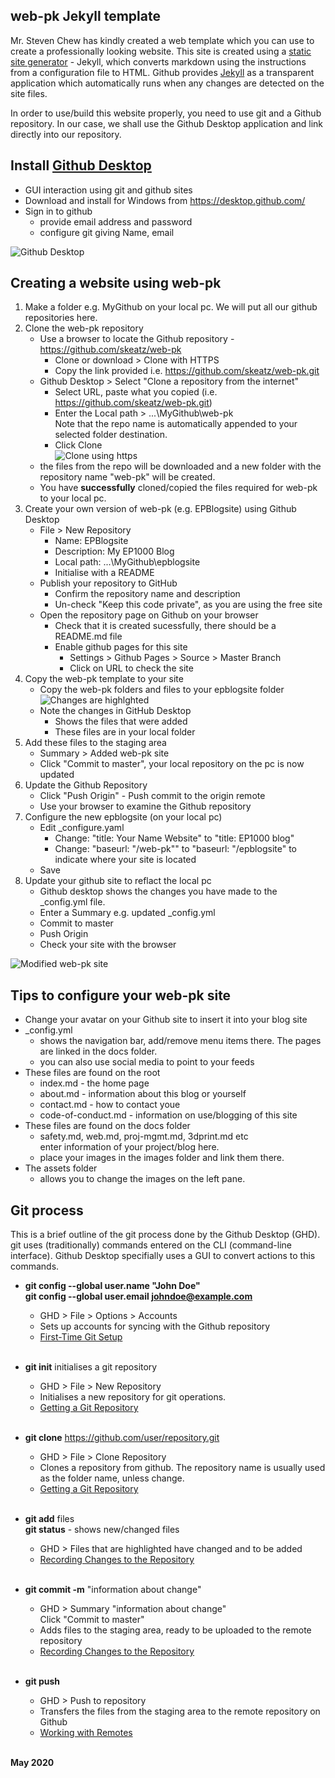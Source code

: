 ## web-pk Jekyll template

Mr. Steven Chew has kindly created a web template which you can use to create a professionally looking website.  This site is created using a [static site generator](https://www.staticgen.com/) - Jekyll, which converts markdown using the instructions from a configuration file to HTML.  Github provides [Jekyll](https://jekyllrb.com/) as a transparent application which automatically runs when any changes are detected on the site files.

In order to use/build this website properly, you need to use git and a Github repository.  In our case, we shall use the Github Desktop application and link directly into our repository.


## Install [Github Desktop](https://desktop.github.com/)

* GUI interaction using git and github sites
* Download and install for Windows from https://desktop.github.com/
* Sign in to github
    * provide email address and password
    * configure git giving Name, email

![Github Desktop](01_GHD_options.jpg)

## Creating a website using web-pk

1.  Make a folder e.g. MyGithub on your local pc.  We will put all our github repositories here.
2.  Clone the web-pk repository
    * Use a browser to locate the Github repository - https://github.com/skeatz/web-pk
        * Clone or download > Clone with HTTPS
        * Copy the link provided i.e. https://github.com/skeatz/web-pk.git
    * Github Desktop > Select "Clone a repository from the internet"
        * Select URL, paste what you copied (i.e. https://github.com/skeatz/web-pk.git)
        * Enter the Local path > ...\MyGithub\web-pk   
        Note that the repo name is automatically appended to your selected folder destination.
        * Click Clone<br>
    ![Clone using https](02_clone_https.jpg)
    * the files from the repo will be downloaded and a new folder with the repository name "web-pk" will be created.
    * You have **successfully** cloned/copied the files required for web-pk to your local pc.
3.  Create your own version of web-pk (e.g. EPBlogsite) using Github Desktop
    * File > New Repository
        * Name: EPBlogsite
        * Description: My EP1000 Blog
        * Local path: ...\MyGithub\epblogsite
        * Initialise with a README
    + Publish your repository to GitHub
        * Confirm the repository name and description
        * Un-check "Keep this code private", as you are using the free site
    + Open the repository page on Github on your browser
        * Check that it is created sucessfully, there should be a README.md file
        * Enable github pages for this site
            * Settings > Github Pages > Source > Master Branch
            * Click on URL to check the site
4.  Copy the web-pk template to your site
    *  Copy the web-pk folders and files to your epblogsite folder
    ![Changes are highlghted](03_GHD_changes.jpg)
    *  Note the changes in GitHub Desktop
        -  Shows the files that were added 
        -  These files are in your local folder
5.  Add these files to the staging area
    * Summary > Added web-pk site
    * Click "Commit to master", your local repository on the pc is now updated
6.  Update the Github Repository
    * Click "Push Origin" - Push commit to the origin remote
    * Use your browser to examine the Github repository
7.  Configure the new epblogsite (on your local pc)
    * Edit _configure.yaml
        *  Change: "title: Your Name Website" to "title: EP1000 blog"
        *  Change: "baseurl: "/web-pk"" to "baseurl: "/epblogsite" to indicate where your site is located
    + Save
8.  Update your github site to reflact the local pc
    * Github desktop shows the changes you have made to the _config.yml file.
    * Enter a Summary e.g. updated _config.yml
    * Commit to master
    * Push Origin
    * Check your site with the browser

![Modified web-pk site](04_epblogsite.jpg)

## Tips to configure your web-pk site

*  Change your avatar on your Github site to insert it into your blog site
*  _config.yml
    *  shows the navigation bar, add/remove menu items there.  The pages are linked in the docs folder.
    *  you can also use social media to point to your feeds
*  These files are found on the root
    -  index.md - the home page
    -  about.md - information about this blog or yourself
    -  contact.md - how to contact youe
    -  code-of-conduct.md - information on use/blogging of this site
*  These files are found on the docs folder
    -  safety.md, web.md, proj-mgmt.md, 3dprint.md etc    
        enter information of your project/blog here.
    -  place your images in the images folder and link them there.
*  The assets folder 
    -  allows you to change the images on the left pane.

## Git process

This is a brief outline of the git process done by the Github Desktop (GHD).  git uses (traditionally) commands entered on the CLI (command-line interface).  Github Desktop specifially uses a GUI to convert actions to this commands.

*  **git config --global user.name "John Doe"**    
    **git config --global user.email johndoe@example.com**
    - GHD > File > Options > Accounts
    - Sets up accounts for syncing with the Github repository
    - [First-Time Git Setup](https://git-scm.com/book/en/v2/Getting-Started-First-Time-Git-Setup)    
    &nbsp;

*  **git init** initialises a git repository
    - GHD > File > New Repository
    - Initialises a new repository for git operations.
    - [Getting a Git Repository](https://git-scm.com/book/en/v2/Git-Basics-Getting-a-Git-Repository)    
    &nbsp;

*  **git clone** https://github.com/user/repository.git
    - GHD > File > Clone Repository
    - Clones a repository from github.  The repository name is usually used as the folder name, unless change.
    - [Getting a Git Repository](https://git-scm.com/book/en/v2/Git-Basics-Getting-a-Git-Repository)    
    &nbsp;

*  **git add**  files<br>
    **git status** - shows new/changed files
    -  GHD > Files that are highlighted have changed and to be added
    -  [Recording Changes to the Repository](https://git-scm.com/book/en/v2/Git-Basics-Recording-Changes-to-the-Repository)    
    &nbsp;

*   **git commit -m** "information about change"
    -  GHD > Summary "information about change"    
        Click "Commit to master"
    -  Adds files to the staging area, ready to be uploaded to the remote repository
    -  [Recording Changes to the Repository](https://git-scm.com/book/en/v2/Git-Basics-Recording-Changes-to-the-Repository)    
    &nbsp;

*   **git push**
    -  GHD > Push to repository
    -  Transfers the files from the staging area to the remote repository on Github
    -  [Working with Remotes](https://git-scm.com/book/en/v2/Git-Basics-Working-with-Remotes)   
    &nbsp;

**May 2020**